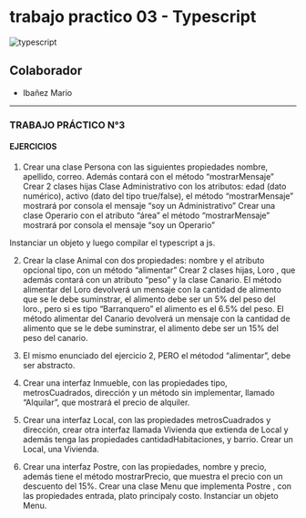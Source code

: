 # trabajo practico 03 - Typescript

![typescript](https://github.com/user-attachments/assets/aebcdc40-315b-457a-ac3b-49f1aa27cc1b)

## Colaborador
- Ibañez Mario

---

### TRABAJO PRÁCTICO N°3

#### EJERCICIOS

1. Crear una clase Persona  con las siguientes propiedades nombre, apellido, correo.
Además contará con el método “mostrarMensaje”
Crear 2 clases hijas 
Clase Administrativo con los atributos:  edad (dato numérico), activo (dato del tipo true/false),  el método “mostrarMensaje” mostrará por consola el mensaje “soy un Administrativo”
Crear una clase Operario con el atributo “área”  el método “mostrarMensaje” mostrará por consola el mensaje “soy un Operario”


Instanciar un objeto y luego compilar el typescript a js.
 
2. Crear la clase Animal con dos propiedades: nombre y el atributo opcional tipo, con un método “alimentar”
Crear 2 clases hijas, Loro , que además contará con un atributo “peso” y la clase Canario.
El método alimentar del Loro devolverá un mensaje con la cantidad de alimento que se le debe suminstrar, el alimento debe ser un 5% del peso del loro., pero si es tipo “Barranquero” el alimento es el 6.5% del peso.
El método alimentar del Canario devolverá un mensaje con la cantidad de alimento que se le debe suminstrar, el alimento debe ser un 15% del peso del canario. 
 
3. El mismo enunciado del ejercicio 2, PERO el métodod  “alimentar”, debe ser abstracto.

4. Crear una interfaz Inmueble, con las propiedades tipo, metrosCuadrados, dirección y un método sin implementar, llamado “Alquilar”, que mostrará el precio de alquiler.

5. Crear una interfaz Local, con las propiedades metrosCuadrados y dirección, crear otra interfaz llamada Vivienda que extienda de Local y además tenga las propiedades cantidadHabitaciones, y barrio.
Crear un Local, una Vivienda.

6. Crear una interfaz Postre, con las propiedades, nombre y precio, además tiene el método mostrarPrecio, que muestra el precio con un descuento del 15%.
Crear una clase Menu que implementa Postre , con las propiedades entrada, plato principaly costo.
Instanciar un objeto Menu.
